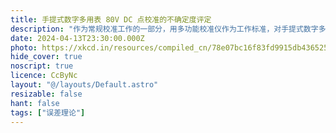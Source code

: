 ```yaml
---
title: 手提式数字多用表 80V DC 点校准的不确定度评定
description: "作为常规校准工作的一部分，用多功能校准仪作为工作标准，对手提式数字多用表（DMM）80 V DC 点进行校准，并给出一份校准证书。对被校准的量进行直接测量的校准的过程都大同小异，可以以此作为参考。"
date: 2024-04-13T23:30:00.000Z
photo: https://xkcd.in/resources/compiled_cn/78e07bc16f83fd9915db436525e0d88c.jpg
hide_cover: true
noscript: true
licence: CcByNc
layout: "@/layouts/Default.astro"
resizable: false
hant: false
tags: ["误差理论"]
---
```


<object data="https://github.com/OverflowCat/blog/assets/20166026/bfbba98c-c917-401c-8637-2aa1672a198a" type="image/svg+xml" id="typst-svg" ></object>

<style>
  #typst-svg {
    margin: 0 auto;
    display: block;
    min-width: 450px;
    width: min(900px, 100%);
    /* width="499px" height="2900px" */
    aspect-ratio: 499 / 2900;
  }
</style>
